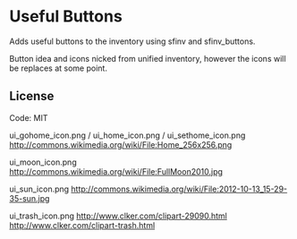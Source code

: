 # Useful Buttons

Adds useful buttons to the inventory using sfinv and sfinv_buttons.

Button idea and icons nicked from unified inventory, however the icons
will be replaces at some point.

## License

Code: MIT

ui_gohome_icon.png / ui_home_icon.png / ui_sethome_icon.png
	http://commons.wikimedia.org/wiki/File:Home_256x256.png

ui_moon_icon.png
	http://commons.wikimedia.org/wiki/File:FullMoon2010.jpg

ui_sun_icon.png
	http://commons.wikimedia.org/wiki/File:2012-10-13_15-29-35-sun.jpg

ui_trash_icon.png
	http://www.clker.com/clipart-29090.html
	http://www.clker.com/clipart-trash.html
